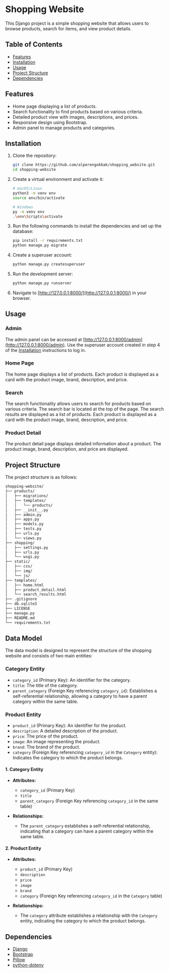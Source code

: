 # Shopping Website

This Django project is a simple shopping website that allows users to browse products, search for items, and view product details.

## Table of Contents

- [Features](#features)
- [Installation](#installation)
- [Usage](#usage)
- [Project Structure](#project-structure)
- [Dependencies](#dependencies)

## Features

- Home page displaying a list of products.
- Search functionality to find products based on various criteria.
- Detailed product view with images, descriptions, and prices.
- Responsive design using Bootstrap.
- Admin panel to manage products and categories.

## Installation

1. Clone the repository:

   ```bash
   git clone https://github.com/alperengokbak/shopping_website.git
   cd shopping-website
   ```

2. Create a virtual environment and activate it:

   ```bash
   # macOS/Linux
   python3 -m venv env
   source env/bin/activate

   # Windows
   py -m venv env
   .\env\Scripts\activate
   ```

3. Run the following commands to install the dependencies and set up the database:

   ```bash
   pip install -r requirements.txt
   python manage.py migrate
   ```

4. Create a superuser account:

   ```bash
   python manage.py createsuperuser
   ```

5. Run the development server:

   ```bash
   python manage.py runserver
   ```

6. Navigate to [http://127.0.0.1:8000/](http://127.0.0.1:8000/) in your browser.

## Usage

### Admin

The admin panel can be accessed at [http://127.0.0.1:8000/admin](http://127.0.0.1:8000/admin). Use the superuser account created in step 4 of the [Installation](#installation) instructions to log in.

### Home Page

The home page displays a list of products. Each product is displayed as a card with the product image, brand, description, and price.

### Search

The search functionality allows users to search for products based on various criteria. The search bar is located at the top of the page. The search results are displayed as a list of products. Each product is displayed as a card with the product image, brand, description, and price.

### Product Detail

The product detail page displays detailed information about a product. The product image, brand, description, and price are displayed.

## Project Structure

The project structure is as follows:

```bash
shopping-website/
├── products/
│   ├── migrations/
│   ├── templates/
│   │   └── products/
│   ├── __init__.py
│   ├── admin.py
│   ├── apps.py
│   ├── models.py
│   ├── tests.py
│   ├── urls.py
│   └── views.py
├── shopping/
│   ├── settings.py
│   ├── urls.py
│   └── wsgi.py
├── static/
│   ├── css/
│   ├── img/
│   └── js/
├── templates/
│   ├── home.html
│   ├── product_detail.html
│   └── search_results.html
├── .gitignore
├── db.sqlite3
├── LICENSE
├── manage.py
├── README.md
└── requirements.txt
```

## Data Model

The data model is designed to represent the structure of the shopping website and consists of two main entities:

### Category Entity

- `category_id` (Primary Key): An identifier for the category.
- `title`: The title of the category.
- `parent_category` (Foreign Key referencing `category_id`): Establishes a self-referential relationship, allowing a category to have a parent category within the same table.

### Product Entity

- `product_id` (Primary Key): An identifier for the product.
- `description`: A detailed description of the product.
- `price`: The price of the product.
- `image`: An image representing the product.
- `brand`: The brand of the product.
- `category` (Foreign Key referencing `category_id` in the `Category` entity): Indicates the category to which the product belongs.

#### 1. Category Entity

- **Attributes:**

  - `category_id` (Primary Key)
  - `title`
  - `parent_category` (Foreign Key referencing `category_id` in the same table)

- **Relationships:**
  - The `parent_category` establishes a self-referential relationship, indicating that a category can have a parent category within the same table.

#### 2. Product Entity

- **Attributes:**

  - `product_id` (Primary Key)
  - `description`
  - `price`
  - `image`
  - `brand`
  - `category` (Foreign Key referencing `category_id` in the `Category` table)

- **Relationships:**
  - The `category` attribute establishes a relationship with the `Category` entity, indicating the category to which the product belongs.

## Dependencies

- [Django](https://www.djangoproject.com/)
- [Bootstrap](https://getbootstrap.com/)
- [Pillow](https://pypi.org/project/Pillow/)
- [python-dotenv](https://pypi.org/project/python-dotenv/)
